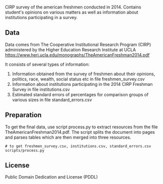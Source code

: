 CIRP survey of the american freshmen conducted in 2014. Contains student's opinions
on various matters as well as information about institutions participating in a survey.

## Data

Data comes from The Cooperative Institutional Research Program (CIRP) administered
by the Higher Education Research Institute at UCLA https://www.heri.ucla.edu/monographs/TheAmericanFreshman2014.pdf

It consists of several types of information:

1. Information obtained from the survey of freshmen about their opinions, politics,
race, wealth, social status etc in file freshmen_survey.csv
2. Information about institutions participating in the 2014 CIRP Freshman Survey
in file institutions.csv
3. Estimated standard errors of percentages for comparison groups of various sizes
in file standard_errors.csv

## Preparation

To get the final data, use script process.py to extract resources from the file
TheAmericanFreshman2014.pdf. The script splits the document into pages and parses
tables which are then merged into three resources.

```
# to get freshmen_survey.csv, institutions.csv, standard_errors.csv
scripts/process.py
```

## License

Public Domain Dedication and License (PDDL)